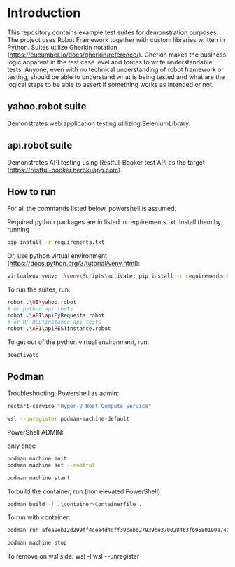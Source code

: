# Introduction

This repository contains example test suites for demonstration purposes. The project uses Robot Framework together with custom libraries written in Python.
Suites utilize Gherkin notation (https://cucumber.io/docs/gherkin/reference/). Gherkin makes the business logic apparent in the test case level and forces to write understandable tests. Anyone, even with no technical understanding of robot framework or testing, should be able to understand what is being tested and what are the logical steps to be able to assert if something works as intended or not.

## yahoo.robot suite

Demonstrates web application testing  utilizing SeleniumLibrary.

## api.robot suite

Demonstrates API testing using Restful-Booker test API as the target (https://restful-booker.herokuapp.com).

## How to run

For all the commands listed below, powershell is assumed.

Required python packages are in listed in requirements.txt.
Install them by running
```sh
pip install -r requirements.txt
```
Or, use python virtual environment (https://docs.python.org/3/tutorial/venv.html):
```sh
virtualenv venv; .\venv\Scripts\activate; pip install -r requirements.txt
```
To run the suites, run:
```sh
robot .\UI\yahoo.robot
# or python api tests
robot .\API\apiPyRequests.robot
# or RF RESTinstance api tests
robot .\API\apiRESTinstance.robot
```
To get out of the python virtual environment, run:
```sh
deactivate
```



## Podman
Troubleshooting:
Powershell as admin: 
```sh
restart-service "Hyper-V Host Compute Service"
```
```sh
wsl --unregister podman-machine-default
```
PowerShell ADMIN:

only once
```sh
podman machine init
podman machine set --rootful
```
```sh
podman machine start
```
To build the container, run (non elevated PowerShell)
```sh
podman build -f .\container\Containerfile .
```
To run with container:
```sh
podman run afea9eb12d299ff4cea4d4dff39cebb27939be370028463fb9580190a74aa5bb
```
```sh
podman machine stop
```

To remove on wsl side:
wsl -l 
wsl --unregister <DistroName>
